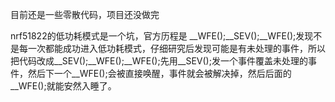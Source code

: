 目前还是一些零散代码，项目还没做完

nrf51822的低功耗模式是一个坑，官方历程是 __WFE();__SEV();__WFE();发现不是每一次都能成功进入低功耗模式，仔细研究后发现可能是有未处理的事件，所以把代码改成__SEV();__WFE();__WFE();先用__SEV();发一个事件覆盖未处理的事件，然后下一个__WFE();会被直接唤醒，事件就会被解决掉，然后后面的__WFE();就能安然入睡了。